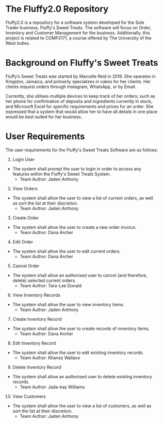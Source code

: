 # The Fluffy2.0 Repository
Fluffy2.0 is a repository for a software system developed for the Sole Trader business, Fluffy's Sweet Treats. The software will focus on Order, Inventory and Customer Management for the business. 
Additionally, this project is related to COMP2171, a course offered by The University of the West Indies.

# Background on Fluffy's Sweet Treats
Fluffy’s Sweet Treats was started by Marcelle Reid in 2016. She operates in Kingston, Jamaica, and primarily specializes in cakes for her clients. Her clients request orders through Instagram, WhatsApp, or by Email.

Currently, she utilises multiple devices to keep track of her orders; such as her phone for confirmation of deposits and ingredients currently in stock, and Microsoft Excel
for specific requirements and prices for an order. She expressed that a system that would allow her to have all details in one place would be best suited for her business.

# User Requirements
The user requirements for the Fluffy's Sweet Treats Software are as follows:
1. Login User
  - The system shall prompt the user to login in order to access any features within the Fluffy's Sweet Treats System.
    - Team Author: Jaden Anthony
         
2. View Orders
- The system shall allow the user to view a list of current orders, as well as sort the list at their discretion.
  - Team Author: Jaden Anthony

3. Create Order
- The system shall allow the user to create a new order invoice.
  - Team Author: Dana Archer
  
4. Edit Order
- The system shall allow the user to edit current orders.
  - Team Author: Dana Archer
  
5. Cancel Order
- The system shall allow an authorised user to cancel (and therefore, delete) selected current orders.
  - Team Author: Tara-Lee Donald

6. View Inventory Records
- The system shall allow the user to view inventory items.
  - Team Author: Jaden Anthony
  
7. Create Inventory Record
- The system shall allow the user to create records of inventory items.
  - Team Author: Dana Archer

8. Edit Inventory Record
- The system shall allow the user to edit existing inventory records.
  - Team Author: Khanez Wallace
  
9. Delete Inventory Record
- The system shall allow an authorised user to delete existing inventory records.
  - Team Author: Jada-kay Williams

10. View Customers
- The system shall allow the user to view a list of customers, as well as sort the list at their discretion.
  - Team Author: Jaden Anthony
